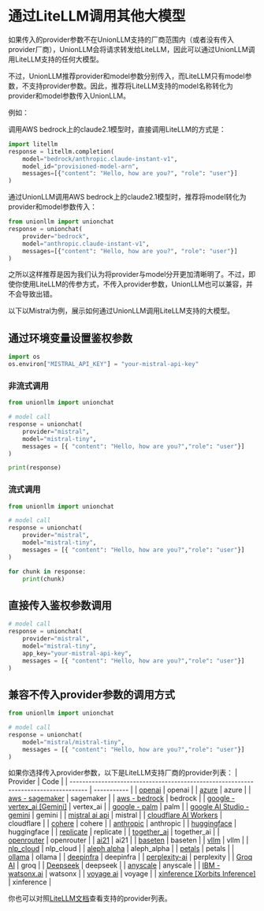 # 通过LiteLLM调用其他大模型

如果传入的provider参数不在UnionLLM支持的厂商范围内（或者没有传入provider厂商），UnionLLM会将请求转发给LiteLLM，因此可以通过UnionLLM调用LiteLLM支持的任何大模型。

不过，UnionLLM推荐provider和model参数分别传入，而LiteLLM只有model参数，不支持provider参数。因此，推荐将LiteLLM支持的model名称转化为provider和model参数传入UnionLLM。

例如：

调用AWS bedrock上的claude2.1模型时，直接调用LiteLLM的方式是：
```python
import litellm
response = litellm.completion(
    model="bedrock/anthropic.claude-instant-v1",
    model_id="provisioned-model-arn",
    messages=[{"content": "Hello, how are you?", "role": "user"}]
)
```

通过UnionLLM调用AWS bedrock上的claude2.1模型时，推荐将model转化为provider和model参数传入：
```python
from unionllm import unionchat
response = unionchat(
    provider="bedrock",
    model="anthropic.claude-instant-v1",
    messages=[{"content": "Hello, how are you?", "role": "user"}]
)
```

之所以这样推荐是因为我们认为将provider与model分开更加清晰明了。不过，即使你使用LiteLLM的传参方式，不传入provider参数，UnionLLM也可以兼容，并不会导致出错。

以下以Mistral为例，展示如何通过UnionLLM调用LiteLLM支持的大模型。

## 通过环境变量设置鉴权参数

```python
import os 
os.environ["MISTRAL_API_KEY"] = "your-mistral-api-key"
```

### 非流式调用

```python
from unionllm import unionchat

# model call
response = unionchat(
    provider="mistral",
    model="mistral-tiny", 
    messages = [{ "content": "Hello, how are you?","role": "user"}]
)

print(response)
```

### 流式调用

```python
from unionllm import unionchat

# model call
response = unionchat(
    provider="mistral",
    model="mistral-tiny", 
    messages = [{ "content": "Hello, how are you?","role": "user"}]
)

for chunk in response:
    print(chunk)
```

## 直接传入鉴权参数调用

```python
# model call
response = unionchat(
    provider="mistral",
    model="mistral-tiny", 
    app_key="your-mistral-api-key",
    messages = [{ "content": "Hello, how are you?","role": "user"}]
)
```

## 兼容不传入provider参数的调用方式

```python
from unionllm import unionchat

# model call
response = unionchat(
    model="mistral/mistral-tiny", 
    messages = [{ "content": "Hello, how are you?","role": "user"}]
)

```

如果你选择传入provider参数，以下是LiteLLM支持厂商的provider列表：
| Provider                                                                            | Code        |
| ----------------------------------------------------------------------------------- | ----------- |
| [openai](https://docs.litellm.ai/docs/providers/openai)                             | openai      |
| [azure](https://docs.litellm.ai/docs/providers/azure)                               | azure       |
| [aws - sagemaker](https://docs.litellm.ai/docs/providers/aws_sagemaker)             | sagemaker   |
| [aws - bedrock](https://docs.litellm.ai/docs/providers/bedrock)                     | bedrock     |
| [google - vertex_ai [Gemini]](https://docs.litellm.ai/docs/providers/vertex)        | vertex_ai   |
| [google - palm](https://docs.litellm.ai/docs/providers/palm)                        | palm        |
| [google AI Studio - gemini](https://docs.litellm.ai/docs/providers/gemini)          | gemini      |
| [mistral ai api](https://docs.litellm.ai/docs/providers/mistral)                    | mistral     |
| [cloudflare AI Workers](https://docs.litellm.ai/docs/providers/cloudflare_workers)  | cloudflare  |
| [cohere](https://docs.litellm.ai/docs/providers/cohere)                             | cohere      |
| [anthropic](https://docs.litellm.ai/docs/providers/anthropic)                       | anthropic   |
| [huggingface](https://docs.litellm.ai/docs/providers/huggingface)                   | huggingface |
| [replicate](https://docs.litellm.ai/docs/providers/replicate)                       | replicate   |
| [together_ai](https://docs.litellm.ai/docs/providers/togetherai)                    | together_ai |
| [openrouter](https://docs.litellm.ai/docs/providers/openrouter)                     | openrouter  |
| [ai21](https://docs.litellm.ai/docs/providers/ai21)                                 | ai21        |
| [baseten](https://docs.litellm.ai/docs/providers/baseten)                           | baseten     |
| [vllm](https://docs.litellm.ai/docs/providers/vllm)                                 | vllm        |
| [nlp_cloud](https://docs.litellm.ai/docs/providers/nlp_cloud)                       | nlp_cloud   |
| [aleph alpha](https://docs.litellm.ai/docs/providers/aleph_alpha)                   | aleph_alpha |
| [petals](https://docs.litellm.ai/docs/providers/petals)                             | petals      |
| [ollama](https://docs.litellm.ai/docs/providers/ollama)                             | ollama      |
| [deepinfra](https://docs.litellm.ai/docs/providers/deepinfra)                       | deepinfra   |
| [perplexity-ai](https://docs.litellm.ai/docs/providers/perplexity)                  | perplexity  |
| [Groq AI](https://docs.litellm.ai/docs/providers/groq)                              | groq        |
| [Deepseek](https://docs.litellm.ai/docs/providers/deepseek)                         | deepseek    |
| [anyscale](https://docs.litellm.ai/docs/providers/anyscale)                         | anyscale    |
| [IBM - watsonx.ai](https://docs.litellm.ai/docs/providers/watsonx)                  | watsonx     |
| [voyage ai](https://docs.litellm.ai/docs/providers/voyage)                          | voyage      |
| [xinference [Xorbits Inference]](https://docs.litellm.ai/docs/providers/xinference) | xinference  |

你也可以对照[LiteLLM文档](https://docs.litellm.ai/docs/providers)查看支持的provider列表。
